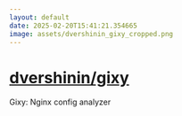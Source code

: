 ```yaml
---
layout: default
date: 2025-02-20T15:41:21.354665
image: assets/dvershinin_gixy_cropped.png
---
```


# [dvershinin/gixy](https://github.com/dvershinin/gixy)

Gixy: Nginx config analyzer

